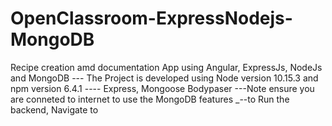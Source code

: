 # OpenClassroom-ExpressNodejs-MongoDB
 Recipe creation amd documentation App using Angular, ExpressJs, NodeJs and  MongoDB
 --- The Project is developed using Node version 10.15.3 and  npm version 6.4.1
 ---- Express, Mongoose Bodypaser 
 ---Note ensure you are conneted to internet to use the MongoDB features 
 _--to Run the backend, Navigate to 
